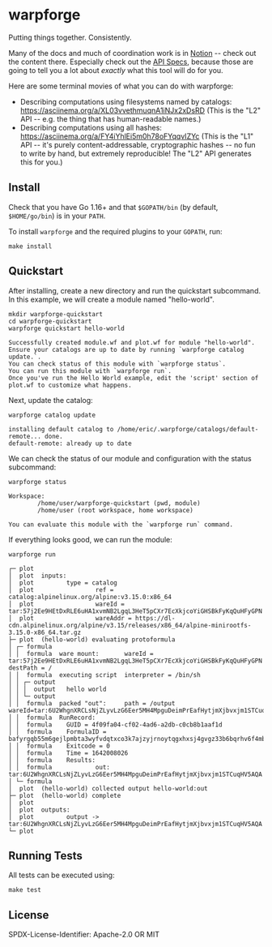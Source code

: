 warpforge
=========
Putting things together. Consistently.

Many of the docs and much of coordination work is in [Notion](https://www.notion.so/warpforge/Welcome-6653d3362db84ad8a2b0d2a0046748b7) --
check out the content there.
Especially check out the [API Specs](https://www.notion.so/warpforge/API-Specs-41830e3da58646d2927ef6ae5b2902e4),
because those are going to tell you a lot about _exactly_ what this tool will do for you.

Here are some terminal movies of what you can do with warpforge:

- Describing computations using filesystems named by catalogs: https://asciinema.org/a/XL03vvethmuqnA1iNJx2xDsRD (This is the "L2" API -- e.g. the thing that has human-readable names.)
- Describing computations using all hashes: https://asciinema.org/a/FY4iYhlEi5m0h78oFYqqvIZYc (This is the "L1" API -- it's purely content-addressable, cryptographic hashes -- no fun to write by hand, but extremely reproducible!  The "L2" API generates this for you.)


Install
-------

Check that you have Go 1.16+ and that `$GOPATH/bin` (by default, `$HOME/go/bin`) is in your `PATH`.

To install `warpforge` and the required plugins to your `GOPATH`, run:

```
make install
```

Quickstart
----------

After installing, create a new directory and run the quickstart subcommand.
In this example, we will create a module named "hello-world".

```
mkdir warpforge-quickstart
cd warpforge-quickstart
warpforge quickstart hello-world
```

```
Successfully created module.wf and plot.wf for module "hello-world".
Ensure your catalogs are up to date by running `warpforge catalog update.`.
You can check status of this module with `warpforge status`.
You can run this module with `warpforge run`.
Once you've run the Hello World example, edit the 'script' section of plot.wf to customize what happens.
```

Next, update the catalog:

```
warpforge catalog update
```

```
installing default catalog to /home/eric/.warpforge/catalogs/default-remote... done.
default-remote: already up to date
```

We can check the status of our module and configuration with the status subcommand:

```
warpforge status
```

```
Workspace:
        /home/user/warpforge-quickstart (pwd, module)
        /home/user (root workspace, home workspace)

You can evaluate this module with the `warpforge run` command.
```

If everything looks good, we can run the module:

```
warpforge run
```

```
┌─ plot  
│  plot  inputs:
│  plot         type = catalog
│  plot                 ref = catalog:alpinelinux.org/alpine:v3.15.0:x86_64
│  plot                 wareId = tar:57j2Ee9HEtDxRLE6uHA1xvmNB2LgqL3HeT5pCXr7EcXkjcoYiGHSBkFyKqQuHFyGPN
│  plot                 wareAddr = https://dl-cdn.alpinelinux.org/alpine/v3.15/releases/x86_64/alpine-minirootfs-3.15.0-x86_64.tar.gz
├─ plot  (hello-world) evaluating protoformula
│ ┌─ formula  
│ │  formula  ware mount:       wareId = tar:57j2Ee9HEtDxRLE6uHA1xvmNB2LgqL3HeT5pCXr7EcXkjcoYiGHSBkFyKqQuHFyGPN destPath = /
│ │  formula  executing script  interpreter = /bin/sh
│ │ ┌─ output   
│ │ │  output   hello world
│ │ └─ output   
│ │  formula  packed "out":     path = /output  wareId=tar:6U2WhgnXRCLsNjZLyvLzG6Eer5MH4MpguDeimPrEafHytjmXjbvxjm1STCuqHV5AQA
│ │  formula  RunRecord:
│ │  formula    GUID = 4f09fa04-cf02-4ad6-a2db-c0cb8b1aaf1d
│ │  formula    FormulaID = bafyrgqb55m6gejlpmbta3wyfvdqtxco3k7ajzyjrnoytqgxhxsj4gvgz33b6bqrhv6f4mbejnsdhekx6wvus6rrv4hmblu5r2nrt5jtlygvg6
│ │  formula    Exitcode = 0
│ │  formula    Time = 1642008026
│ │  formula    Results:
│ │  formula            out: tar:6U2WhgnXRCLsNjZLyvLzG6Eer5MH4MpguDeimPrEafHytjmXjbvxjm1STCuqHV5AQA
│ └─ formula  
│  plot  (hello-world) collected output hello-world:out
├─ plot  (hello-world) complete
│  plot  
│  plot  outputs:
│  plot         output -> tar:6U2WhgnXRCLsNjZLyvLzG6Eer5MH4MpguDeimPrEafHytjmXjbvxjm1STCuqHV5AQA
└─ plot  
```

Running Tests
-------------

All tests can be executed using:

```
make test
```

License
-------

SPDX-License-Identifier: Apache-2.0 OR MIT
